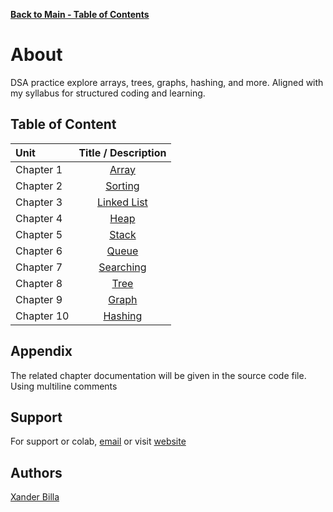 [**Back to Main - Table of Contents**](https://github.com/xanderbilla/LPU-Academics#readme)

# About

DSA practice explore arrays, trees, graphs, hashing, and more. Aligned with my syllabus for structured coding and learning.

## Table of Content

| Unit       |                                      Title / Description                                       |
| :--------- | :--------------------------------------------------------------------------------------------: |
| Chapter 1  |    [Array](https://github.com/xanderbilla/LPU-Academics/tree/main/Docs/CSE205/CSE205_1.md)     |
| Chapter 2  |   [Sorting](https://github.com/xanderbilla/LPU-Academics/tree/main/Docs/CSE205/CSE205_2.md)    |
| Chapter 3  | [Linked List ](https://github.com/xanderbilla/LPU-Academics/tree/main/Docs/CSE205/CSE205_3.md) |
| Chapter 4  |     [Heap](https://github.com/xanderbilla/LPU-Academics/tree/main/Docs/CSE205/CSE205_4.md)     |
| Chapter 5  |    [Stack](https://github.com/xanderbilla/LPU-Academics/tree/main/Docs/CSE205/CSE205_5.md)     |
| Chapter 6  |    [Queue](https://github.com/xanderbilla/LPU-Academics/tree/main/Docs/CSE205/CSE205_6.md)     |
| Chapter 7  |  [Searching](https://github.com/xanderbilla/LPU-Academics/tree/main/Docs/CSE205/CSE205_7.md)   |
| Chapter 8  |     [Tree](https://github.com/xanderbilla/LPU-Academics/tree/main/Docs/CSE205/CSE205_8.md)     |
| Chapter 9  |    [Graph](https://github.com/xanderbilla/LPU-Academics/tree/main/Docs/CSE205/CSE205_9.md)     |
| Chapter 10 |   [Hashing](https://github.com/xanderbilla/LPU-Academics/tree/main/Docs/CSE205/CSE205_10.md)   |

## Appendix

The related chapter documentation will be given in the source code file. Using multiline comments

## Support

For support or colab, [email](mailto:dev.xanderbilla@gmail.com) or visit [website](https://xanderbilla.com)

## Authors

[Xander Billa](https://xanderbilla.com)
